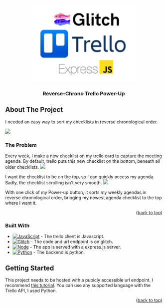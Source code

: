 
<a name="readme-top"></a>
<!-- PROJECT LOGO -->
<br />
<div align="center">
  <a href="https://mousemate.bme.gatech.edu">
    <img src="images/logo.png" alt="Logo" height="250">
  </a>

  <h3 align="center">Reverse-Chrono Trello Power-Up</h3>
</div>



<!-- ABOUT THE PROJECT -->
## About The Project
I needed an easy way to sort my checklists in reverse chronological order. 

![][solution] 

### The Problem
Every week, I make a new checklist on my trello card to capture the meeting agenda. 
By default, trello puts this new checklist on the bottom, beneath all older checklists. 
![][checklist-problem]

I want the checklist to be on the top, so I can quickly access my agenda. 
Sadly, the checklist scrolling isn't very smooth. 
![][scroll-problem]

With one click of my Power-up button, it sorts my weekly agendas in reverse chronological order, 
bringing my newest agenda checklist to the top where I want it. 

<p align="right">(<a href="#readme-top">back to top</a>)</p>

### Built With
* [![JavaScript][JavaScript]][JavaScript-url] - The trello client is Javascript.
* [![Glitch][Glitch]][Glitch-url] - The code and url endpoint is on glitch.
* [![Node][Node.js]][Node-url] - The app is served with a express.js server.
* [![Python][Python]][Python-url] - The backend is python.



<!-- GETTING STARTED -->
## Getting Started
This project needs to be hosted with a pubicly accessible url endpoint. 
I recommend [this tutorial](https://developer.atlassian.com/cloud/trello/guides/power-ups/your-first-power-up/).
You can use any supported language with the Trello API, I used Python.

<p align="right">(<a href="#readme-top">back to top</a>)</p>

<!-- MARKDOWN LINKS & IMAGES -->
<!-- https://www.markdownguide.org/basic-syntax/#reference-style-links -->

[checklist-problem]: ./images/checklist_bottom.gif
[scroll-problem]: ./images/tricky_scroll.gif
[solution]: ./images/sorted.gif

[Glitch]: https://img.shields.io/badge/Glitch-2800ff?style=for-the-badge&logo=glitch&logoColor=white
[Glitch-url]: https://glitch.com/
[Node.js]: https://img.shields.io/badge/Node.js-43853D?style=for-the-badge&logo=node.js&logoColor=white
[Node-url]: https://nodejs.org/en
[Python]: https://img.shields.io/badge/python-3670A0?style=for-the-badge&logo=python&logoColor=ffdd54
[Python-url]: https://www.python.org/
[JavaScript]: https://img.shields.io/badge/JavaScript-F7DF1E?style=for-the-badge&logo=javascript&logoColor=black
[JavaScript-url]: https://developer.oracle.com/languages/javascript.html

